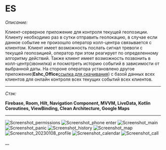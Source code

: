 # ES
_Описание:_

Клиент-серверное приложение для контроля текущей геопозиции. Клиенту необходимо раз в сутки отправить геолокацию, в случае если данное событие не произошло
оператор колл-центра связывается с клиентом. Клиент имеет возможность послать сигнал тревоги с текущей геопозицией, 
оператор при этом реагирует по  определенному алгоритму действий. Также клиент имеет возможность позвонить в колл-центр(звонилка) и посмотреть историю событий в зависимости от выбранной даты. 
На стороне оператора установлено другое приложение(__Eshc_Office__[ссылка для скачивания](https://github.com/steppeFisherman/Eshc_Office)) с базой данных всех клиентов для онлайн контроля всех текущих событий всех клиентов.

___

_Стэк:_

__Firebase, Room, Hilt, Navigation Component, MVVM, LiveData, Kotlin Coroutines, ViewBinding, Clean Architecture, Google Maps__     
___

![Screenshot_permissions](https://user-images.githubusercontent.com/26350957/211204287-da651abd-cc9f-40e1-8591-85ffda72687e.png)
![Screenshot_phone enter](https://user-images.githubusercontent.com/26350957/211204289-91d111e1-cbc4-4a9a-ba36-5384b09563d3.jpg)
![Screenshot_main](https://user-images.githubusercontent.com/26350957/211204284-052c142f-a8ae-4587-b280-20218d5b7451.jpg)
![Screenshot_panic](https://user-images.githubusercontent.com/26350957/211204286-c8358704-ae2f-4af6-8fba-13f50fd9be5c.jpg)
![Screenshot_history](https://user-images.githubusercontent.com/26350957/211204283-9ed5aee9-a8ae-41fe-b2f3-b03565032d33.png)
![Screenshot_map](https://user-images.githubusercontent.com/26350957/211204285-2e0a22d8-5a4a-4a6d-a82a-a4aa6a7e39be.png)
![Screenshot_20230108_profile](https://user-images.githubusercontent.com/26350957/211204280-b85cf408-4f1c-44b8-b8ab-92441e9bc911.jpg)
![Screenshot_calendar](https://user-images.githubusercontent.com/26350957/211204282-3df304e7-7932-489f-b245-195f949a5bfe.png)
![Screenshot_call](https://user-images.githubusercontent.com/26350957/211204742-81a75240-0edc-4d51-843e-70782d6ce13e.jpg)

__
           
